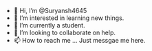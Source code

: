 - 👋 Hi, I’m @Suryansh4645
- 👀 I’m interested in learning new things.
- 🌱 I’m currently a student.
- 💞️ I’m looking to collaborate on help.
- 📫 How to reach me ... Just messgae me here.

<!---
Suryansh4645/Suryansh4645 is a ✨ special ✨ repository because its `README.md` (this file) appears on your GitHub profile.
You can click the Preview link to take a look at your changes.
--->

